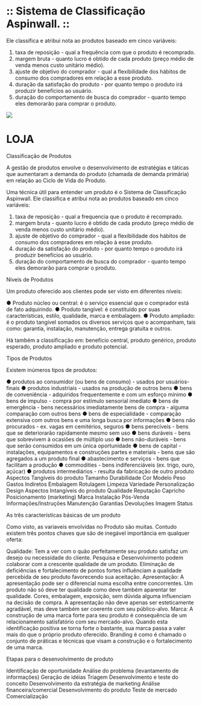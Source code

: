 # :: Sistema de Classificação Aspinwall. ::
Ele classifica e atribui nota ao produtos baseado em cinco variáveis:
1) taxa de reposição - qual a frequência com que o produto é recomprado.
2) margem bruta - quanto lucro é obtido de cada produto (preço médio de venda menos custo unitário médio).
3) ajuste de objetivo do comprador - qual a flexibilidade dos hábitos de consumo dos compradores em relação a esse produto.
4) duração da satisfação do produto - por quanto tempo o produto irá produzir benefícios ao usuário.
5) duração do comportamento de busca do comprador - quanto tempo eles demorarão para comprar o produto.

![](./src/doc/angular1.png)

# LOJA
Classificação de Produtos

A gestão de produtos envolve o desenvolvimento de estratégias e táticas que aumentaram a demanda do produto (chamada de demanda primária) em relação ao Ciclo de Vida do Produto.

Uma técnica útil para entender um produto é o Sistema de Classificação Aspinwall. Ele classifica e atribui nota ao produtos baseado em cinco variáveis:

1) taxa de reposição - qual a frequencia que o produto é recomprado.
2) margem bruta - quanto lucro é obtido de cada produto (preço médio de venda menos custo unitário médio).
3) ajuste de objetivo do comprador - qual a flexibilidade dos hábitos de consumo dos compradores em relação à esse produto.
4) duração da satisfação do produto - por quanto tempo o produto irá produzir benefícios ao usuário.
5) duração do comportamento de busca do comprador - quanto tempo eles demorarão para comprar o produto.

Níveis de Produtos

Um produto oferecido aos clientes pode ser visto em diferentes níveis:

● Produto núcleo ou central: é o serviço essencial que o comprador está de fato adquirindo.
● Produto tangível: é constituído por suas características, estilo, qualidade, marca e embalagem.
● Produto ampliado: é o produto tangível somados os diversos serviços que o acompanham, tais como: garantia, instalação, manutenção, entrega gratuita e outros.

Há também a classificação em: benefício central, produto genérico, produto esperado, produto ampliado e produto potencial.

Tipos de Produtos

Existem inúmeros tipos de produtos:

● produtos ao consumidor (ou bens de consumo) - usados por usuários-finais
● produtos industriais - usados na produção de outros bens
● bens de conveniência - adquiridos frequentemente e com um esforço mínimo
● bens de impulso - compra por estímulo sensorial imediato
● bens de emergência - bens necessários imediatamente
bens de compra - alguma comparação com outros bens
● bens de especialidade - comparação extensiva com outros bens e uma longa busca por informações
● bens não procurados - ex. vagas em cemitérios, seguros
● bens perecíveis - bens que se deteriorarão rapidamente mesmo sem uso
● bens duráveis - bens que sobrevivem à ocasiões de múltiplo uso
● bens não-duráveis - bens que serão consumidos em um única oportunidade
● bens de capital - instalações, equipamentos e construções
partes e materiais - bens que são agregados a um produto final
● abastecimento e serviços - bens que facilitam a produção
● commodities - bens indiferenciáveis (ex. trigo, ouro, açúcar)
● produtos intermediários - resulta da fabricação de outro produto
Aspectos Tangíveis do produto
Tamanho
Durabilidade
Cor
Modelo
Peso
Gastos Indiretos
Embalagem
Rotulagem
Limpeza
Variedade
Personalização
Design
Aspectos Intangíveis do produto
Qualidade
Reputação
Capricho
Posicionamento (marketing)
Marca
Instalação
Pós-Venda
Informações/Instruções
Manutenção
Garantias
Devoluções
Imagem
Status

As três características básicas de um produto

Como visto, as variaveis envolvidas no Produto são muitas. Contudo existem três pontos chaves que são de inegável importância em qualquer oferta:

Qualidade: Tem a ver com o quão perfeitamente seu produto satisfaz um desejo ou necessidade do cliente. Pesquisa e Desenvolvimento podem colaborar com a crescente qualidade de um produto. Eliminação de deficiências e fortalecimento de pontos fortes influênciam a qualidade percebida de seu produto favorecendo sua aceitação.
Apresentação: A apresentação pode ser o diferencial numa escolha entre concorrentes. Um produto não só deve ter qualidade como deve também aparentar ter qualidade. Cores, embalagem, exposição, sem dúvida alguma influenciam na decisão de compra. A apresentação não deve apenas ser esteticamente agradável, mas deve também ser coerente com seu público-alvo.
Marca: A construção de uma marca forte para seu produto é consequência de um relacionamento satisfatório com seu mercado-alvo. Quando esta identificação positiva se torna forte o bastante, sua marca passa a valer mais do que o próprio produto oferecido. Branding é como é chamado o conjunto de práticas e técnicas que visam a construção e o fortalecimento de uma marca.

Etapas para o desenvolvimento de produto

Identificação de oportunidade
Análise do problema (levantamento de informações)
Geração de idéias
Triagem
Desenvolvimento e teste do conceito
Desenvolvimento da estratégia de marketing
Análise financeira/comercial
Desenvolvimento do produto
Teste de mercado
Comercialização
